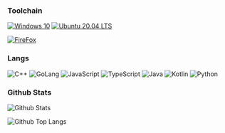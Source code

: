 ### Toolchain

[![Windows 10](https://img.shields.io/badge/Windows-10-2376bc?style=flat-square&logo=windows&logoColor=ffffff)](https://lightyears1998.github.io/notebook/toolchain/operating-system/windows/)
[![Ubuntu 20.04 LTS](https://img.shields.io/badge/Ubuntu-20.04%20LTS-E95420?style=flat-square&logo=ubuntu&logoColor=ffffff)](https://lightyears1998.github.io/notebook/toolchain/operating-system/linux/distributions/Ubuntu/)

[![FireFox](https://img.shields.io/badge/Browser-Firefox-FF7139?style=flat-square&logo=firefox&logoColor=ffffff)](https://www.mozilla.org/firefox/)

### Langs

![C++](https://img.shields.io/badge/C%2b%2b-00599C?style=flat-square&logo=c%2b%2b&logoColor=ffffff)
![GoLang](https://img.shields.io/badge/GoLang-00ADD8?style=flat-square&logo=go&logoColor=ffffff)
![JavaScript](https://img.shields.io/badge/JavaScript-f7df1e?style=flat-square&logo=JavaScript&logoColor=000000)
![TypeScript](https://img.shields.io/badge/Typescript-007ACC?style=flat-square&logo=TypeScript&logoColor=ffffff)
![Java](https://img.shields.io/badge/Java-007396?style=flat-square&logo=java&logoColor=ffffff)
![Kotlin](https://img.shields.io/badge/Kotlin-0095D5?style=flat-square&logo=Kotlin&logoColor=ffffff)
![Python](https://img.shields.io/badge/Python-3776AB?style=flat-square&logo=Python&logoColor=ffffff)

### Github Stats

![Github Stats](https://github-readme-stats.vercel.app/api?username=lightyears1998&show_icons=true)

![Github Top Langs](https://github-readme-stats.vercel.app/api/top-langs/?username=lightyears1998&layout=compact)
